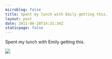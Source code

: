 ```yaml
---
microblog: false
title: Spent my lunch with Emily getting this.
layout: post
date: 2011-06-28T14:31:34Z
staticpage: false
---
```


Spent my lunch with Emily getting this.

![](http://31.media.tumblr.com/tumblr_lnirswZdvT1qzpdrho1_1280.jpg)
